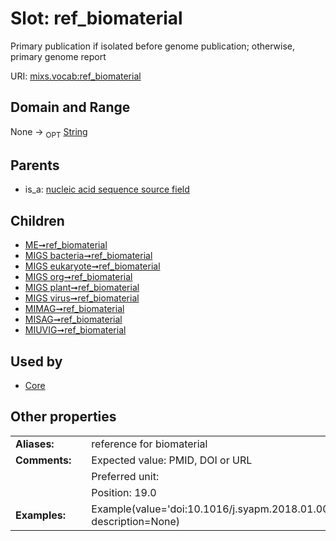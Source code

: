 
# Slot: ref_biomaterial


Primary publication if isolated before genome publication; otherwise, primary genome report

URI: [mixs.vocab:ref_biomaterial](https://w3id.org/mixs/vocab/ref_biomaterial)


## Domain and Range

None ->  <sub>OPT</sub> [String](types/String.md)

## Parents

 *  is_a: [nucleic acid sequence source field](nucleic_acid_sequence_source_field.md)

## Children

 *  [ME➞ref_biomaterial](ME_ref_biomaterial.md)
 *  [MIGS bacteria➞ref_biomaterial](MIGS_bacteria_ref_biomaterial.md)
 *  [MIGS eukaryote➞ref_biomaterial](MIGS_eukaryote_ref_biomaterial.md)
 *  [MIGS org➞ref_biomaterial](MIGS_org_ref_biomaterial.md)
 *  [MIGS plant➞ref_biomaterial](MIGS_plant_ref_biomaterial.md)
 *  [MIGS virus➞ref_biomaterial](MIGS_virus_ref_biomaterial.md)
 *  [MIMAG➞ref_biomaterial](MIMAG_ref_biomaterial.md)
 *  [MISAG➞ref_biomaterial](MISAG_ref_biomaterial.md)
 *  [MIUVIG➞ref_biomaterial](MIUVIG_ref_biomaterial.md)

## Used by

 * [Core](Core.md)

## Other properties

|  |  |  |
| --- | --- | --- |
| **Aliases:** | | reference for biomaterial |
| **Comments:** | | Expected value: PMID, DOI or URL |
|  | | Preferred unit:  |
|  | | Position: 19.0 |
| **Examples:** | | Example(value='doi:10.1016/j.syapm.2018.01.009', description=None) |


